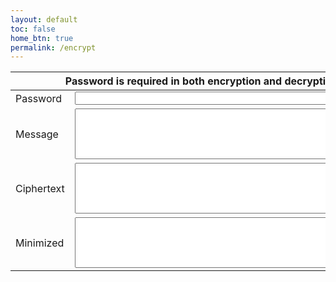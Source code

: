 ```yaml
---
layout: default
toc: false
home_btn: true
permalink: /encrypt
---
```


<!-- aes encrypt and decrypt method -->
<script
  src="{{ site.url }}{{ site.baseurl }}{{ site.assets_path }}/js/sjcl.js"
  async
></script>

<div class="div_token">
  <table>
    <thead>
      <th colspan="3">
        Password is required in both encryption and decryption
      </th>
    </thead>
    <tbody>
      <tr>
        <td>Password</td>
        <td>
          <textarea
            class="access_token"
            rows="1"
            cols="50"
            id="pwd"
            style="resize: vertical;"
          ></textarea>
        </td>
        <td></td>
      </tr>
      <tr>
        <td>
          Message
        </td>
        <td>
          <textarea
            class="access_token"
            rows="5"
            cols="50"
            id="msg"
            style="resize: vertical;"
          ></textarea>
        </td>
        <td><button class="encrypt" onclick="encrypt()">Encrypt</button></td>
      </tr>
      <tr>
        <td>Ciphertext</td>
        <td>
          <textarea
            class="access_token"
            rows="5"
            cols="50"
            id="ct"
            style="resize: vertical;"
          ></textarea>
        </td>
        <td><button class="encrypt" onclick="decrypt()">Decrypt</button></td>
      </tr>
      <tr>
        <td>Minimized</td>
        <td>
          <textarea
            class="access_token"
            rows="5"
            cols="50"
            id="min_text"
            style="resize: vertical;"
          ></textarea>
        </td>
        <td></td>
      </tr>
    </tbody>
  </table>
</div>
<script>
  function encrypt() {
    var pwd = document.getElementById("pwd").value;
    var msg = document.getElementById("msg").value;
    var ct =  sjcl.json.encrypt(pwd, msg,{salt: ""});
    var ct_obj = JSON.parse(ct);
    document.getElementById("ct").value = ct;
    document.getElementById("msg").value = "";
    document.getElementById("min_text").value = (ct_obj.iv.substring(0,22) + ct_obj.ct);
  }
  function decrypt() {
    var pwd = document.getElementById("pwd").value;
    var ct = document.getElementById("ct").value;
    document.getElementById("msg").value = sjcl.json.decrypt(pwd, ct);
    document.getElementById("ct").value = "";
    document.getElementById("min_text").value = "";
  }
</script>
